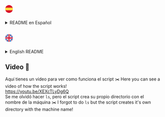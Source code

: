 ## <img src="/icons/espana.png" width="25px"/>
<details>
<summary>README en Español</summary>

<h1 align="center">
  <img width=25px src=icons/linux-tux.png>
  TAMOSHACK SCRIPT
</h1>

Este es un script que funciona en mi entorno `BPSWM` y en el sistema operativo <img width="15px" src="icons/arch-linux-icon.png" />RCH.


**1.-** El script consiste en que te abre una terminal, `kitty` (en mi caso, se puede cambiar) en el escritorio 6 y te escribe el comando para que inicies la VPN.


**2.-** Luego se va al escritorio 1 y abre otra nueva terminal la cual se ubica en un directorio que se crea gracias a los parámetros que le vamos a pasar al script en la ruta que queramos. En mi caso `/home/luk/Desktop/HTB/Machines/NombreHTB`. Y que dentro de este mismo directorio crea 3 carpetas con un comando predefinido que tengo en la `~/.zshrc` que es `mkt`, el cual crea los directorios `content, exploit, nmap`.


**3.-** Luego crea `tabs` nuevas en kitty con los nombres de `Scanning - Nombre - NC - Exploits`  
En cada una de estas se escriben unos comandos, en los cuales si hace falta que el usuario ponga su contraseña, esperará 7 segundos.

<details>
<summary>¿Que comandos pone?</summary>
  
**Scanning**  
Escribe el comando `sudo nmap -p- --open -sS --min-rate 5000 -vvv -n -Pn IP -oG allPorts`  
El cual va a ejecutar un escaneo con nmap a la IP que le hemos otorgado al ejecutar el script. Si quieres saber que hace cada parámetro mira esta página: https://explainshell.com/explain?cmd=sudo+nmap+-p-+--open+-sS+--min-rate+5000+-vvv+-n+-Pn+IP+-oG+allPorts


**Nombre**  
En este apartado no se escribe nada simplemente está pensado para que el usuario escriba los comandos necesarios durante el proceso de resolución de la máquina.


**NC**  
Escribe el comando `nc -lvnp 4456` el cuál es mi puerto favorito cuando me pongo en escucha para entablar conexión con algún agente externo, pero se puede cambiar.


**Exploits**  
Inicia la consola de metasploit con `msfconsole`. Se puede quitar o cambiar por alguna otra cosa.

</details>

<details>
<summary>Como cambiar el script a tu manera y como hacer un alias</summary>

**¿Cómo cambio mi script?**  
Bueno una vez que ya sabemos como funciona el script es hora de modificarlo, pues viene con mis ajustes y por lo tanto a tí no te van a funcionar. 
En el propio script hay algo tal que así `# <--------------------------------- AQUÍ` eso significa que ahí puedes cambiar algún tipo de información por lo que tu quieras.  

Por ejemplo cuando nos encontramos esta línea:
```python
pyautogui.typewrite('luk') # <--------------------------------- AQUÍ
```
Significa que donde pone `luk` podemos cambiar a nuestro usuario, por ejemplo `pepito`. Y así con todas las demás líneas que nos encontramos.


**¿Cómo hago un alias?**  
Si queremos que nuestro script se llame con un alias, en lugar de tener que invocar el comando entero y que además podamos ejecutarlo desde cualquier terminal que use la shell que tengamos podemos hacerlo como indico abajo.

**1.- Saber que shell estamos usando**  
Para saber la shell que estamos usando debemos hacerlo con el comando `echo $SHELL` en mi caso el resultado es este.  
<img src=icons/echoshell.png>  
Por lo que estoy usando la shell `zsh`.

**2.- Modificar nuestro archivo de configuración**  
Una vez tenemos esta información es hora de ir a nuestro archivo de configuración de shell que normalmente está ubicado en `~/.TUSHELLrc` en mi caso `~/.zshrc`.  
Solo debemos de crear un alias que invoque al script y decirle que le vamos a pasar 2 argumentos, siendo el argumento `$1` la IP y el argumento `$2` el NOMBRE.
  
Aquí dejo una imagen de como queda mi `~/.zshrc`  
<img src=icons/aliaszshrc.png>

</details>

Una vez que tengamos todo hecho el script lo podemos ejecutar con `alias $IP $NOMBRE` o si no hemos creado el alias `python3 /ruta/al/archivo/script.py IP NOMBRE`

</details>


## <img src="/icons/reino-unido.png" width="25px"/>
<details>
<summary>English README</summary>
  
<h1 align="center">
  <img width=25px src=icons/linux-tux.png>
  TAMOSHACK SCRIPT
</h1>

This is a script that works in my `BPSWM` environment and on the <img width="15px" src="icons/arch-linux-icon.png" />RCH operating system

**1.-** The script consists of opening a terminal, `kitty` (in my case, can be changed) on desktop 6 and writing the command to start the VPN.

**2.-** Then it goes to desktop 1 and opens another new terminal which is located in a directory that is created thanks to the parameters that we will pass to the script in the path we want. In my case `/home/luk/Desktop/HTB/Machines/NameHTB`. And that within this same directory creates 3 folders with a predefined command that I have in the `~/.zshrc` that is `mkt`, which creates the directories `content, exploit, nmap`.

**3.-** Then it creates new `tabs` in kitty with the names of `Scanning - Name - NC - Exploits`
In each of these a few commands are written, in which if the user needs to enter their password, it will wait for 7 seconds.

<details>
<summary>What commands does it place?</summary>

**Scanning**  
It writes the command `sudo nmap -p- --open -sS --min-rate 5000 -vvv -n -Pn IP -oG allPorts`
Which will execute a scan with nmap to the IP that we have given to the script when executed. If you want to know what each parameter does look at this page: https://explainshell.com/explain?cmd=sudo+nmap+-p-+--open+-sS+--min-rate+5000+-vvv+-n+-Pn+IP+-oG+allPorts

**Name**  
In this section nothing is written, it is simply thought for the user to write the necessary commands during the machine resolution process.

**NC**  
It writes the command `nc -lvnp 4456` which is my favorite port when I listen for connection with some external agent, but it can be changed.

**Exploits**  
It starts the metasploit console with `msfconsole`. It can be removed or changed for something else.

</details>

<details>
<summary>How to change the script to your liking and how to make an alias</summary>

**How do I change my script?**  
Well once we know how the script works it's time to modify it, as it comes with my settings and therefore it won't work for you.
In the script itself there is something like this `# <--------------------------------- AQUÍ` (AQUÍ is spanish, because I am a native spanish speaker) that means that you can change some information there for what you want.

For example when we find this line:
```python
pyautogui.typewrite('luk') # <--------------------------------- AQUÍ
```
Means that where it says `luk` we can change to our user, for example `james`. And so with all the other lines that we find.

**How do I make an alias?**  
If we want our script to be called with an alias, instead of having to invoke the entire command and also be able to run it from any terminal that uses the shell we have, we can do it as indicated below.

**1.- Know what shell we are using**  
To know the shell we are using, we must do it with the command `echo $SHELL` in my case the result is this.  
<img src=icons/echoshell.png>  
So I am using the `zsh` shell.

**2.- Modify our configuration file**  
Once we have this information, it is time to go to our shell configuration file, which is normally located in `~/.YOURSHELLrc` in my case `~/.zshrc`.
We only need to create an alias that invokes the script and tell it that we are going to pass 2 arguments, being the argument `$1` the IP and the argument `$2` the NAME.

Here is an image of how my `~/.zshrc` looks like  
<img src=icons/aliaszshrc.png>  

</details>

Once we have everything done, the script can be executed with `alias $IP $NAME` or if we haven't created the alias `python3 /path/to/file/script.py IP NAME`

</details>

## Video 📸
Aquí tienes un vídeo para ver como funciona el script ✂️ Here you can see a video of how the script works!  
https://youtu.be/XEXcTLyDg6Q  
Se me olvidó hacer `ls`, pero el script crea su propio directorio con el nombre de la máquina ✂️ I forgot to do `ls` but the script creates it's own directory with the machine name!

